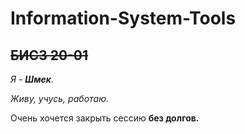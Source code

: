 # Information-System-Tools
## ~~БИСЗ 20-01~~

_Я - __Шмек__._

_Живу, учусь, работаю._

Очень хочется закрыть сессию __без долгов.__
